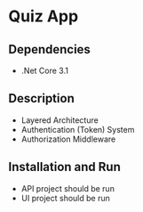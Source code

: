 # Quiz App

## Dependencies
* .Net Core 3.1

## Description
* Layered Architecture
* Authentication (Token) System
* Authorization Middleware


## Installation and Run
* API project should be run
* UI project should be run